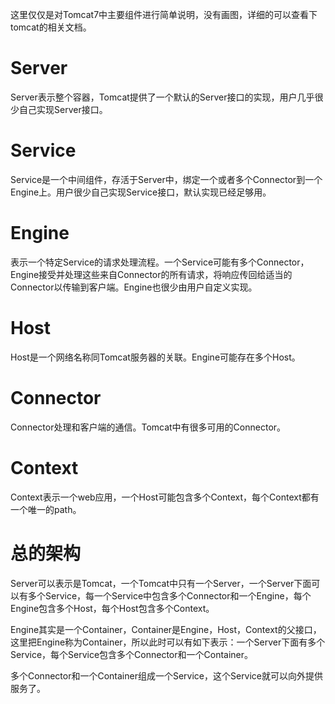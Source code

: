 这里仅仅是对Tomcat7中主要组件进行简单说明，没有画图，详细的可以查看下tomcat的相关文档。
# Server
Server表示整个容器，Tomcat提供了一个默认的Server接口的实现，用户几乎很少自己实现Server接口。

# Service
Service是一个中间组件，存活于Server中，绑定一个或者多个Connector到一个Engine上。用户很少自己实现Service接口，默认实现已经足够用。

# Engine
表示一个特定Service的请求处理流程。一个Service可能有多个Connector，Engine接受并处理这些来自Connector的所有请求，将响应传回给适当的Connector以传输到客户端。Engine也很少由用户自定义实现。

# Host
Host是一个网络名称同Tomcat服务器的关联。Engine可能存在多个Host。

# Connector
Connector处理和客户端的通信。Tomcat中有很多可用的Connector。

# Context
Context表示一个web应用，一个Host可能包含多个Context，每个Context都有一个唯一的path。

# 总的架构
Server可以表示是Tomcat，一个Tomcat中只有一个Server，一个Server下面可以有多个Service，每一个Service中包含多个Connector和一个Engine，每个Engine包含多个Host，每个Host包含多个Context。

Engine其实是一个Container，Container是Engine，Host，Context的父接口，这里把Engine称为Container，所以此时可以有如下表示：一个Server下面有多个Service，每个Service包含多个Connector和一个Container。

多个Connector和一个Container组成一个Service，这个Service就可以向外提供服务了。
